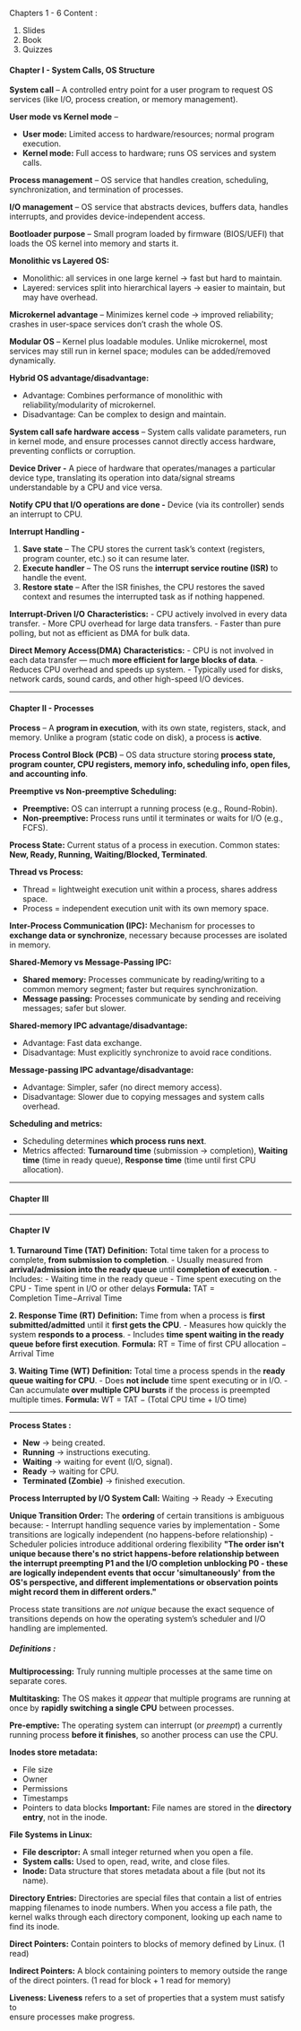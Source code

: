 Chapters 1 - 6
Content :
1. Slides
2. Book
3. Quizzes


#### **Chapter I** - System Calls, OS Structure

**System call** – 
	A controlled entry point for a user program to request OS services (like I/O, process creation, or memory management).
    
**User mode vs Kernel mode** –
- **User mode:** Limited access to hardware/resources; normal program execution.
- **Kernel mode:** Full access to hardware; runs OS services and system calls.
    
**Process management** – 
	OS service that handles creation, scheduling, synchronization, and termination of processes.
    
**I/O management** – 
	OS service that abstracts devices, buffers data, handles interrupts, and provides device-independent access.
    
**Bootloader purpose** – 
	Small program loaded by firmware (BIOS/UEFI) that loads the OS kernel into memory and starts it.
    
**Monolithic vs Layered OS:**
- Monolithic: all services in one large kernel → fast but hard to maintain.
- Layered: services split into hierarchical layers → easier to maintain, but may have overhead.
    
**Microkernel advantage** – 
	Minimizes kernel code → improved reliability; crashes in user-space services don’t crash the whole OS.
    
**Modular OS** – 
	Kernel plus loadable modules. Unlike microkernel, most services may still run in kernel space; modules can be added/removed dynamically.
    
**Hybrid OS advantage/disadvantage:**
- Advantage: Combines performance of monolithic with reliability/modularity of microkernel.
- Disadvantage: Can be complex to design and maintain.

**System call safe hardware access** – 
	System calls validate parameters, run in kernel mode, and ensure processes cannot directly access hardware, preventing conflicts or corruption.

**Device Driver -**
	A piece of hardware that operates/manages a particular device type, translating its operation into data/signal streams understandable by a CPU and vice versa.

**Notify CPU that I/O operations are done -**
	Device (via its controller) sends an interrupt to CPU.

**Interrupt Handling -**
1. **Save state** – The CPU stores the current task’s context (registers, program counter, etc.) so it can resume later.
2. **Execute handler** – The OS runs the **interrupt service routine (ISR)** to handle the event.
3. **Restore state** – After the ISR finishes, the CPU restores the saved context and resumes the interrupted task as if nothing happened.

**Interrupt-Driven I/O**
	**Characteristics:**
		- CPU actively involved in every data transfer.
		- More CPU overhead for large data transfers.
		- Faster than pure polling, but not as efficient as DMA for bulk data.

**Direct Memory Access(DMA)**
	**Characteristics:**
		- CPU is not involved in each data transfer — much **more efficient for large blocks of data**.
		- Reduces CPU overhead and speeds up system.
		- Typically used for disks, network cards, sound cards, and other high-speed I/O devices.




---
#### **Chapter II** - Processes

**Process** – A **program in execution**, with its own state, registers, stack, and memory. Unlike a program (static code on disk), a process is **active**.

**Process Control Block (PCB)** – OS data structure storing **process state, program counter, CPU registers, memory info, scheduling info, open files, and accounting info**.

**Preemptive vs Non-preemptive Scheduling:**
- **Preemptive:** OS can interrupt a running process (e.g., Round-Robin).
- **Non-preemptive:** Process runs until it terminates or waits for I/O (e.g., FCFS).

**Process State:** Current status of a process in execution. Common states: **New, Ready, Running, Waiting/Blocked, Terminated**.

**Thread vs Process:**
- Thread = lightweight execution unit within a process, shares address space.
- Process = independent execution unit with its own memory space.

**Inter-Process Communication (IPC):** Mechanism for processes to **exchange data or synchronize**, necessary because processes are isolated in memory.

**Shared-Memory vs Message-Passing IPC:**
- **Shared memory:** Processes communicate by reading/writing to a common memory segment; faster but requires synchronization.
- **Message passing:** Processes communicate by sending and receiving messages; safer but slower.

**Shared-memory IPC advantage/disadvantage:**
- Advantage: Fast data exchange.
- Disadvantage: Must explicitly synchronize to avoid race conditions.

**Message-passing IPC advantage/disadvantage:**
- Advantage: Simpler, safer (no direct memory access).
- Disadvantage: Slower due to copying messages and system calls overhead.

**Scheduling and metrics:**
- Scheduling determines **which process runs next**.
- Metrics affected: **Turnaround time** (submission → completion), **Waiting time** (time in ready queue), **Response time** (time until first CPU allocation).



---
#### **Chapter III**




---
#### **Chapter IV**

**1. Turnaround Time (TAT)**
	**Definition:** Total time taken for a process to complete, **from submission to completion**.
	- Usually measured from **arrival/admission into the ready queue** until **completion of execution**.
	- Includes:
	    - Waiting time in the ready queue
	    - Time spent executing on the CPU
	    - Time spent in I/O or other delays
	**Formula:**
		TAT = Completion Time−Arrival Time


**2. Response Time (RT)**
	**Definition:** Time from when a process is **first submitted/admitted** until it **first gets the CPU**.
	- Measures how quickly the system **responds to a process**.
	- Includes **time spent waiting in the ready queue before first execution**.
	**Formula:**
	RT = Time of first CPU allocation − Arrival Time


**3. Waiting Time (WT)**
	**Definition:** Total time a process spends in the **ready queue waiting for CPU**.
	- Does **not include** time spent executing or in I/O.
	- Can accumulate **over multiple CPU bursts** if the process is preempted multiple times.
	**Formula:**
	WT = TAT − (Total CPU time + I/O time)




---

**Process States :**
- **New** → being created.
- **Running** → instructions executing.
- **Waiting** → waiting for event (I/O, signal).
- **Ready** → waiting for CPU.
- **Terminated (Zombie)** → finished execution.

**Process Interrupted by I/O System Call:**
	Waiting -> Ready -> Executing

**Unique Transition Order:**
	The **ordering** of certain transitions is ambiguous because:
	- Interrupt handling sequence varies by implementation
	- Some transitions are logically independent (no happens-before relationship)
	- Scheduler policies introduce additional ordering flexibility
	**"The order isn't unique because there's no strict happens-before relationship between the interrupt preempting P1 and the I/O completion unblocking P0 - these are logically independent events that occur 'simultaneously' from the OS's perspective, and different implementations or observation points might record them in different orders."**

Process state transitions are _not unique_ because the exact sequence of transitions depends on how the operating system’s scheduler and I/O handling are implemented.

##### **Definitions :**
**Multiprocessing:** 
	Truly running multiple processes at the same time on separate cores.

**Multitasking:** 
	The OS makes it _appear_ that multiple programs are running at once by **rapidly switching a single CPU** between processes.

**Pre-emptive:** 
	The operating system can interrupt (or _preempt_) a currently running process **before it finishes**, so another process can use the CPU.

**Inodes store metadata:**
- File size
- Owner
- Permissions
- Timestamps
- Pointers to data blocks
**Important:** File names are stored in the **directory entry**, not in the inode.

**File Systems in Linux:**
- **File descriptor:** A small integer returned when you open a file.
- **System calls:** Used to open, read, write, and close files.
- **Inode:** Data structure that stores metadata about a file (but not its name).

**Directory Entries:**
	Directories are special files that contain a list of entries mapping filenames to inode numbers. When you access a file path, the kernel walks through each directory component, looking up each name to find its inode.

**Direct Pointers:**
	Contain pointers to blocks of memory defined by Linux. (1 read)

**Indirect Pointers:**
	A block containing pointers to memory outside the range of the direct pointers. (1 read for block + 1 read for memory)


**Liveness:**
	**Liveness** refers to a set of properties that a system must satisfy to  
	ensure processes make progress.
